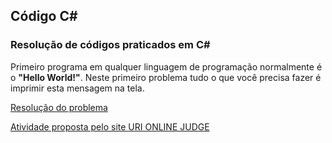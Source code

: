 ## 								Código C#

 ### Resolução de códigos praticados em C#

Primeiro programa em qualquer linguagem de programação normalmente é o **"Hello World!"**. 
Neste primeiro problema tudo o que você precisa fazer é imprimir esta mensagem na tela.

[Resolução do problema](https://github.com/pliniopereira10/resolucao-desafios-C_Sharp/blob/main/1.EstruturaSequencial/HelloWorld/Program.cs) 

<a href="https://www.urionlinejudge.com.br/judge/pt/problems/view/1000" target="_blank">Atividade proposta pelo site URI ONLINE JUDGE</a>

